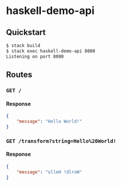 # haskell-demo-api

## Quickstart

```sh
$ stack build
$ stack exec haskell-demo-api 8080
Listening on port 8080
```

## Routes

### `GET /`

#### Response

```JSON
{
    "message": "Hello World!"
}
```

### `GET /transform?string=Hello%20World!`

#### Response

```JSON
{
    "message": "olleH !dlroW"
}
```
